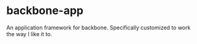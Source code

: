 backbone-app
============

An application framework for backbone. Specifically customized to work the way I like it to.

